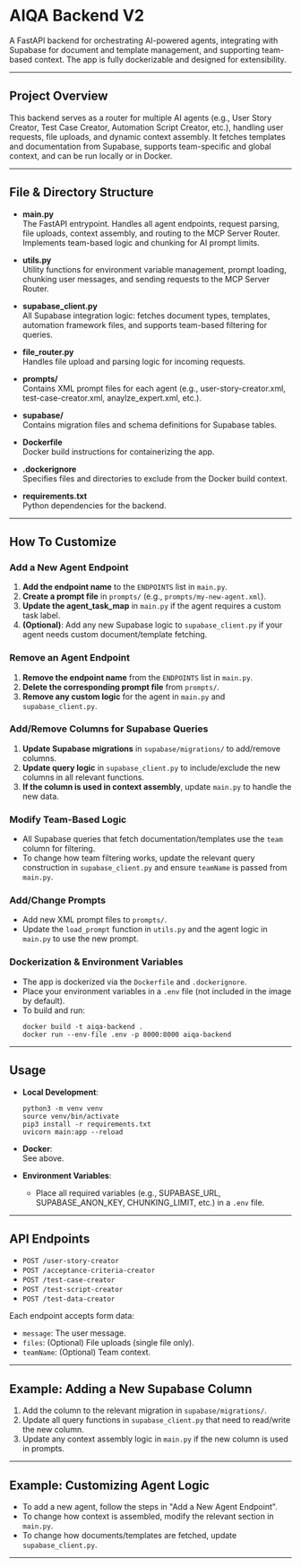 # AIQA Backend V2

A FastAPI backend for orchestrating AI-powered agents, integrating with Supabase for document and template management, and supporting team-based context. The app is fully dockerizable and designed for extensibility.

---

## Project Overview

This backend serves as a router for multiple AI agents (e.g., User Story Creator, Test Case Creator, Automation Script Creator, etc.), handling user requests, file uploads, and dynamic context assembly. It fetches templates and documentation from Supabase, supports team-specific and global context, and can be run locally or in Docker.

---

## File & Directory Structure

- **main.py**  
  The FastAPI entrypoint. Handles all agent endpoints, request parsing, file uploads, context assembly, and routing to the MCP Server Router. Implements team-based logic and chunking for AI prompt limits.

- **utils.py**  
  Utility functions for environment variable management, prompt loading, chunking user messages, and sending requests to the MCP Server Router.

- **supabase_client.py**  
  All Supabase integration logic: fetches document types, templates, automation framework files, and supports team-based filtering for queries.

- **file_router.py**  
  Handles file upload and parsing logic for incoming requests.

- **prompts/**  
  Contains XML prompt files for each agent (e.g., user-story-creator.xml, test-case-creator.xml, anaylze_expert.xml, etc.).

- **supabase/**  
  Contains migration files and schema definitions for Supabase tables.

- **Dockerfile**  
  Docker build instructions for containerizing the app.

- **.dockerignore**  
  Specifies files and directories to exclude from the Docker build context.

- **requirements.txt**  
  Python dependencies for the backend.

---

## How To Customize

### Add a New Agent Endpoint

1. **Add the endpoint name** to the `ENDPOINTS` list in `main.py`.
2. **Create a prompt file** in `prompts/` (e.g., `prompts/my-new-agent.xml`).
3. **Update the agent_task_map** in `main.py` if the agent requires a custom task label.
4. **(Optional)**: Add any new Supabase logic to `supabase_client.py` if your agent needs custom document/template fetching.

### Remove an Agent Endpoint

1. **Remove the endpoint name** from the `ENDPOINTS` list in `main.py`.
2. **Delete the corresponding prompt file** from `prompts/`.
3. **Remove any custom logic** for the agent in `main.py` and `supabase_client.py`.

### Add/Remove Columns for Supabase Queries

1. **Update Supabase migrations** in `supabase/migrations/` to add/remove columns.
2. **Update query logic** in `supabase_client.py` to include/exclude the new columns in all relevant functions.
3. **If the column is used in context assembly**, update `main.py` to handle the new data.

### Modify Team-Based Logic

- All Supabase queries that fetch documentation/templates use the `team` column for filtering.  
- To change how team filtering works, update the relevant query construction in `supabase_client.py` and ensure `teamName` is passed from `main.py`.

### Add/Change Prompts

- Add new XML prompt files to `prompts/`.
- Update the `load_prompt` function in `utils.py` and the agent logic in `main.py` to use the new prompt.

### Dockerization & Environment Variables

- The app is dockerized via the `Dockerfile` and `.dockerignore`.
- Place your environment variables in a `.env` file (not included in the image by default).
- To build and run:
  ```
  docker build -t aiqa-backend .
  docker run --env-file .env -p 8000:8000 aiqa-backend
  ```

---

## Usage

- **Local Development**:  
  ```
  python3 -m venv venv
  source venv/bin/activate
  pip3 install -r requirements.txt
  uvicorn main:app --reload
  ```

- **Docker**:  
  See above.

- **Environment Variables**:  
  - Place all required variables (e.g., SUPABASE_URL, SUPABASE_ANON_KEY, CHUNKING_LIMIT, etc.) in a `.env` file.

---

## API Endpoints

- `POST /user-story-creator`
- `POST /acceptance-criteria-creator`
- `POST /test-case-creator`
- `POST /test-script-creator`
- `POST /test-data-creator`

Each endpoint accepts form data:
- `message`: The user message.
- `files`: (Optional) File uploads (single file only).
- `teamName`: (Optional) Team context.

---

## Example: Adding a New Supabase Column

1. Add the column to the relevant migration in `supabase/migrations/`.
2. Update all query functions in `supabase_client.py` that need to read/write the new column.
3. Update any context assembly logic in `main.py` if the new column is used in prompts.

---

## Example: Customizing Agent Logic

- To add a new agent, follow the steps in "Add a New Agent Endpoint".
- To change how context is assembled, modify the relevant section in `main.py`.
- To change how documents/templates are fetched, update `supabase_client.py`.

---
